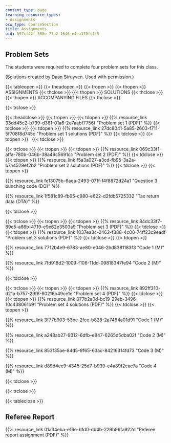 ```yaml
---
content_type: page
learning_resource_types:
- Assignments
ocw_type: CourseSection
title: Assignments
uid: 597cf42f-580e-77a2-1646-e4ea370fc1f5
---
```


Problem Sets
------------

The students were required to complete four problem sets for this class.

(Solutions created by Daan Struyven. Used with permission.)

{{< tableopen >}}
{{< theadopen >}}
{{< tropen >}}
{{< thopen >}}
ASSIGNMENTS
{{< thclose >}}
{{< thopen >}}
SOLUTIONS
{{< thclose >}}
{{< thopen >}}
ACCOMPANYING FILES
{{< thclose >}}

{{< trclose >}}

{{< theadclose >}}
{{< tropen >}}
{{< tdopen >}}
{{% resource_link 33dd45c2-b739-d381-01a6-2e7aabf7756f "Problem set 1 (PDF)" %}}
{{< tdclose >}}
{{< tdopen >}}
{{% resource_link 27dc8041-5a85-2603-f711-5f708f8d745c "Problem set 1 solutions (PDF)" %}}
{{< tdclose >}}
{{< tdopen >}}
 
{{< tdclose >}}

{{< trclose >}}
{{< tropen >}}
{{< tdopen >}}
{{% resource_link 069c33f1-affa-780b-046b-38a49c5691cc "Problem set 2 (PDF)" %}}
{{< tdclose >}}
{{< tdopen >}}
{{% resource_link f5a3a027-a3cd-fb95-3a2a-b7a4529ef2b2 "Problem set 2 solutions (PDF)" %}}
{{< tdclose >}}
{{< tdopen >}}


{{% resource_link fe13075b-6aea-2493-071f-f4f8872d24a1 "Question 3 bunching code (DO)" %}}

{{% resource_link 1f581c89-fb95-c980-e622-d2fdb5725332 "Tax return data (DTA)" %}}


{{< tdclose >}}

{{< trclose >}}
{{< tropen >}}
{{< tdopen >}}
{{% resource_link 84dc33f7-89c5-a86b-4719-e9e62e3503a9 "Problem set 3 (PDF)" %}}
{{< tdclose >}}
{{< tdopen >}}
{{% resource_link 1037ea3c-2462-f388-4c00-74ff23c9eadf "Problem set 3 solutions (PDF)" %}}
{{< tdclose >}}
{{< tdopen >}}


{{% resource_link 7712b4e9-6783-ae80-e046-2bd8381183f3 "Code 1 (M)" %}}

{{% resource_link 7fd918d2-1009-f106-11dd-09818347fe94 "Code 2 (M)" %}}


{{< tdclose >}}

{{< trclose >}}
{{< tropen >}}
{{< tdopen >}}
{{% resource_link 892ff310-d21a-b757-29f6-60216b49ce1e "Problem set 4 (PDF)" %}}
{{< tdclose >}}
{{< tdopen >}}
{{% resource_link 077b2a0d-bc19-29eb-3496-10c438061b91 "Problem set 4 solutions (PDF)" %}}
{{< tdclose >}}
{{< tdopen >}}


{{% resource_link 3f77b903-53be-2fce-b828-2a7484a01d91 "Code 1 (M)" %}}

{{% resource_link a248ab27-9312-6dfb-e847-6265d5dba02f "Code 2 (M)" %}}

{{% resource_link 853f35ae-84d5-9f65-63ac-84216314fd73 "Code 3 (M)" %}}

{{% resource_link d89d4ec9-4345-25d7-b939-e4a89f2cac7a "Code 4 (M)" %}}


{{< tdclose >}}

{{< trclose >}}

{{< tableclose >}}

Referee Report
--------------

{{% resource_link 01a34eba-e16e-b1d0-db4b-229b96fa922d "Referee report assignment (PDF)" %}}